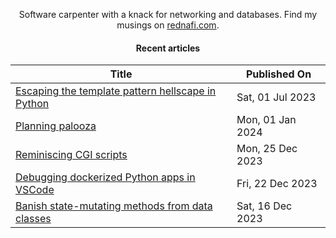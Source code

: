 <div align="center">

Software carpenter with a knack for networking and databases. Find my musings on
<a href="https://rednafi.com/" rel="me">rednafi.com</a>.
<div>

#### Recent articles

| Title | Published On |
| ----- | ------------ |
| [Escaping the template pattern hellscape in Python](https://rednafi.com/python/escape_template_pattern/) | Sat, 01 Jul 2023 |
| [Planning palooza](https://rednafi.com/zephyr/planning_palooza/) | Mon, 01 Jan 2024 |
| [Reminiscing CGI scripts](https://rednafi.com/go/reminiscing_cgi_scripts/) | Mon, 25 Dec 2023 |
| [Debugging dockerized Python apps in VSCode](https://rednafi.com/python/debug_dockerized_apps_in_vscode/) | Fri, 22 Dec 2023 |
| [Banish state-mutating methods from data classes](https://rednafi.com/python/dataclasses_and_methods/) | Sat, 16 Dec 2023 |
